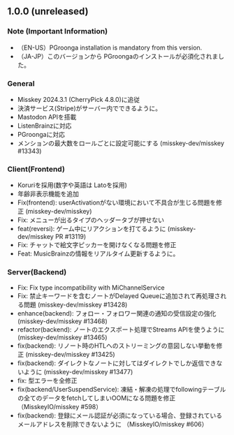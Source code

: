 <!--
## 1.x.x (unreleased)

### Note (Important Information)
-

### General
-

### Client(Frontend)
- 

### Server(Backend)
-

-->

## 1.0.0 (unreleased)

### Note (Important Information)
- （EN-US）PGroonga installation is mandatory from this version.
- （JA-JP）このバージョンから PGroongaのインストールが必須化されました。

### General
- Misskey 2024.3.1 (CherryPick 4.8.0)に追従
- 決済サービス(Stripe)がサーバー内でできるように。
- Mastodon APIを搭載
- ListenBrainzに対応
- PGroongaに対応
- メンションの最大数をロールごとに設定可能にする (misskey-dev/misskey #13343)

### Client(Frontend)
- Koruriを採用(数字や英語は Latoを採用)
- 年齢非表示機能を追加
- Fix(frontend): userActivationがない環境において不具合が生じる問題を修正 (misskey-dev/misskey)
- Fix: メニューが出るタイプのヘッダータブが押せない 
- feat(reversi): ゲーム中にリアクションを打てるように (misskey-dev/misskey PR #13119)
- Fix: チャットで絵文字ピッカーを開けなくなる問題を修正
- Feat: MusicBrainzの情報をリアルタイム更新するように。


### Server(Backend)
- Fix: Fix type incompatibility with MiChannelService<boolean>
- Fix: 禁止キーワードを含むノートがDelayed Queueに追加されて再処理される問題 (misskey-dev/misskey #13428) 
- enhance(backend): フォロー・フォロワー関連の通知の受信設定の強化 (misskey-dev/misskey #13468)
- refactor(backend): ノートのエクスポート処理でStreams APIを使うように (misskey-dev/misskey #13465)
- fix(backend): リノート時のHTLへのストリーミングの意図しない挙動を修正 (misskey-dev/misskey #13425)
- fix(backend): ダイレクトなノートに対してはダイレクトでしか返信できないように (misskey-dev/misskey #13477)
- fix: 型エラーを全修正
- fix(backend/UserSuspendService): 凍結・解凍の処理でfollowingテーブルの全てのデータをfetchしてしまいOOMになる問題を修正（MisskeyIO/misskey #598）
- fix(backend): 登録にメール認証が必須になっている場合、登録されているメールアドレスを削除できないように （MisskeyIO/misskey #606）